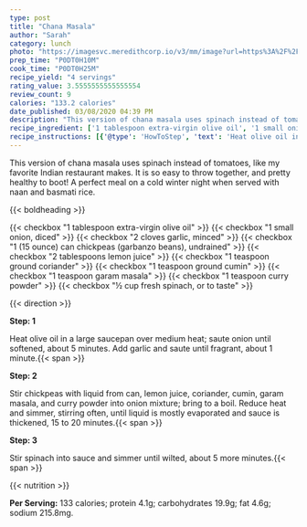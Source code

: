 ```yaml
---
type: post
title: "Chana Masala"
author: "Sarah"
category: lunch
photo: "https://imagesvc.meredithcorp.io/v3/mm/image?url=https%3A%2F%2Fimages.media-allrecipes.com%2Fuserphotos%2F1100799.jpg"
prep_time: "P0DT0H10M"
cook_time: "P0DT0H25M"
recipe_yield: "4 servings"
rating_value: 3.5555555555555554
review_count: 9
calories: "133.2 calories"
date_published: 03/08/2020 04:39 PM
description: "This version of chana masala uses spinach instead of tomatoes, like my favorite Indian restaurant makes. It is so easy to throw together, and pretty healthy to boot! A perfect meal on a cold winter night when served with naan and basmati rice."
recipe_ingredient: ['1 tablespoon extra-virgin olive oil', '1 small onion, diced', '2 cloves garlic, minced', '1 (15 ounce) can chickpeas (garbanzo beans), undrained', '2 tablespoons lemon juice', '1 teaspoon ground coriander', '1 teaspoon ground cumin', '1 teaspoon garam masala', '1 teaspoon curry powder', '½ cup fresh spinach, or to taste']
recipe_instructions: [{'@type': 'HowToStep', 'text': 'Heat olive oil in a large saucepan over medium heat; saute onion until softened, about 5 minutes. Add garlic and saute until fragrant, about 1 minute.\n'}, {'@type': 'HowToStep', 'text': 'Stir chickpeas with liquid from can, lemon juice, coriander, cumin, garam masala, and curry powder into onion mixture; bring to a boil. Reduce heat and simmer, stirring often, until liquid is mostly evaporated and sauce is thickened, 15 to 20 minutes.\n'}, {'@type': 'HowToStep', 'text': 'Stir spinach into sauce and simmer until wilted, about 5 more minutes.\n'}]
---
```


This version of chana masala uses spinach instead of tomatoes, like my favorite Indian restaurant makes. It is so easy to throw together, and pretty healthy to boot! A perfect meal on a cold winter night when served with naan and basmati rice. 

{{< boldheading >}}

{{< checkbox "1 tablespoon extra-virgin olive oil" >}}
{{< checkbox "1 small onion, diced" >}}
{{< checkbox "2 cloves garlic, minced" >}}
{{< checkbox "1 (15 ounce) can chickpeas (garbanzo beans), undrained" >}}
{{< checkbox "2 tablespoons lemon juice" >}}
{{< checkbox "1 teaspoon ground coriander" >}}
{{< checkbox "1 teaspoon ground cumin" >}}
{{< checkbox "1 teaspoon garam masala" >}}
{{< checkbox "1 teaspoon curry powder" >}}
{{< checkbox "½ cup fresh spinach, or to taste" >}}


{{< direction >}}

**Step: 1**

Heat olive oil in a large saucepan over medium heat; saute onion until softened, about 5 minutes. Add garlic and saute until fragrant, about 1 minute.{{< span >}}

**Step: 2**

Stir chickpeas with liquid from can, lemon juice, coriander, cumin, garam masala, and curry powder into onion mixture; bring to a boil. Reduce heat and simmer, stirring often, until liquid is mostly evaporated and sauce is thickened, 15 to 20 minutes.{{< span >}}

**Step: 3**

Stir spinach into sauce and simmer until wilted, about 5 more minutes.{{< span >}}

{{< nutrition >}}

**Per Serving:** 133 calories; protein 4.1g; carbohydrates 19.9g; fat 4.6g; sodium 215.8mg.